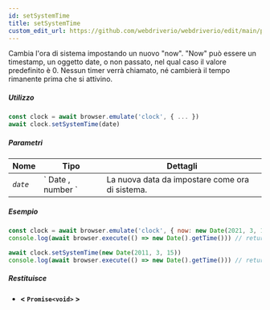 ```yaml
---
id: setSystemTime
title: setSystemTime
custom_edit_url: https://github.com/webdriverio/webdriverio/edit/main/packages/webdriverio/src/commands/clock/setSystemTime.ts
---
```


Cambia l'ora di sistema impostando un nuovo "now". "Now" può essere un timestamp, un oggetto date, o non passato, nel qual caso il valore predefinito è 0. Nessun timer verrà chiamato, né cambierà il tempo rimanente prima che si attivino.

##### Utilizzo

```js
const clock = await browser.emulate('clock', { ... })
await clock.setSystemTime(date)
```

##### Parametri

<table>
  <thead>
    <tr>
      <th>Nome</th><th>Tipo</th><th>Dettagli</th>
    </tr>
  </thead>
  <tbody>
    <tr>
      <td><code><var>date</var></code></td>
      <td>` Date ,  number `</td>
      <td>La nuova data da impostare come ora di sistema.</td>
    </tr>
  </tbody>
</table>

##### Esempio

```js title="setSystemTime.js"
const clock = await browser.emulate('clock', { now: new Date(2021, 3, 14) })
console.log(await browser.execute(() => new Date().getTime())) // returns 1618383600000

await clock.setSystemTime(new Date(2011, 3, 15))
console.log(await browser.execute(() => new Date().getTime())) // returns 1302850800000
```

##### Restituisce

- **&lt; `Promise<void>` &gt;**